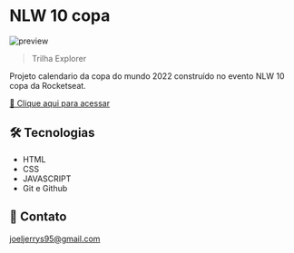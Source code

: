 # NLW 10 copa

![preview](./.github/preview.png)

> Trilha Explorer

Projeto calendario da copa do mundo 2022 construído no evento NLW 10 copa da Rocketseat.

[🔗 Clique aqui para acessar](https://maykbrito.github.io/nlw-esports-explorer/)

## 🛠 Tecnologias

- HTML
- CSS
- JAVASCRIPT
- Git e Github

## 💛 Contato

joeljerrys95@gmail.com